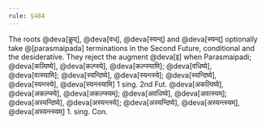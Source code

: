 ```yaml
---
rule: §484
---
```


The roots @deva[कॢप्], @deva[वध्], @deva[स्यन्द्] and @deva[स्यन्द्] optionally take @[parasmaipada] terminations in the Second Future, conditional and the desiderative. They reject the augment @deva[इ] when Parasmaipadi; @deva[कल्पिष्ये], @deva[कल्प्स्ये], @deva[कल्प्स्यामि]; @deva[वधिष्ये], @deva[वत्स्यामि]; @deva[स्यन्दिष्ये], @deva[स्यन्त्स्ये]; @deva[स्यन्दिष्ये], @deva[स्यन्त्स्ये], @deva[स्यन्त्स्यामि] 1 sing. 2nd Fut. @deva[अकल्पिष्ये], @deva[अकल्प्स्ये], @deva[अकल्प्स्यम्]; @deva[अवधिष्ये], @deva[अवत्स्यम्]; @deva[अस्यन्दिष्ये], @deva[अस्यन्त्स्ये]; @deva[अस्यन्दिष्ये], @deva[अस्यन्त्स्यम्], @deva[अस्यन्त्स्यम्] 1. sing. Con.